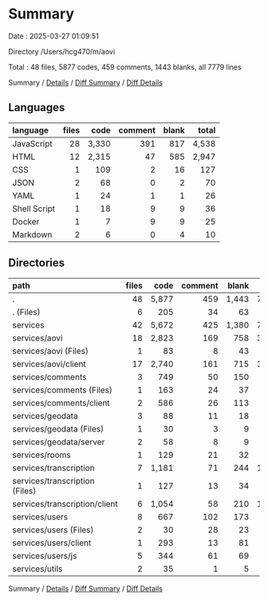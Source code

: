 # Summary

Date : 2025-03-27 01:09:51

Directory /Users/hcg470/m/aovi

Total : 48 files,  5877 codes, 459 comments, 1443 blanks, all 7779 lines

Summary / [Details](details.md) / [Diff Summary](diff.md) / [Diff Details](diff-details.md)

## Languages
| language | files | code | comment | blank | total |
| :--- | ---: | ---: | ---: | ---: | ---: |
| JavaScript | 28 | 3,330 | 391 | 817 | 4,538 |
| HTML | 12 | 2,315 | 47 | 585 | 2,947 |
| CSS | 1 | 109 | 2 | 16 | 127 |
| JSON | 2 | 68 | 0 | 2 | 70 |
| YAML | 1 | 24 | 1 | 1 | 26 |
| Shell Script | 1 | 18 | 9 | 9 | 36 |
| Docker | 1 | 7 | 9 | 9 | 25 |
| Markdown | 2 | 6 | 0 | 4 | 10 |

## Directories
| path | files | code | comment | blank | total |
| :--- | ---: | ---: | ---: | ---: | ---: |
| . | 48 | 5,877 | 459 | 1,443 | 7,779 |
| . (Files) | 6 | 205 | 34 | 63 | 302 |
| services | 42 | 5,672 | 425 | 1,380 | 7,477 |
| services/aovi | 18 | 2,823 | 169 | 758 | 3,750 |
| services/aovi (Files) | 1 | 83 | 8 | 43 | 134 |
| services/aovi/client | 17 | 2,740 | 161 | 715 | 3,616 |
| services/comments | 3 | 749 | 50 | 150 | 949 |
| services/comments (Files) | 1 | 163 | 24 | 37 | 224 |
| services/comments/client | 2 | 586 | 26 | 113 | 725 |
| services/geodata | 3 | 88 | 11 | 18 | 117 |
| services/geodata (Files) | 1 | 30 | 3 | 9 | 42 |
| services/geodata/server | 2 | 58 | 8 | 9 | 75 |
| services/rooms | 1 | 129 | 21 | 32 | 182 |
| services/transcription | 7 | 1,181 | 71 | 244 | 1,496 |
| services/transcription (Files) | 1 | 127 | 13 | 34 | 174 |
| services/transcription/client | 6 | 1,054 | 58 | 210 | 1,322 |
| services/users | 8 | 667 | 102 | 173 | 942 |
| services/users (Files) | 2 | 30 | 28 | 23 | 81 |
| services/users/client | 1 | 293 | 13 | 81 | 387 |
| services/users/js | 5 | 344 | 61 | 69 | 474 |
| services/utils | 2 | 35 | 1 | 5 | 41 |

Summary / [Details](details.md) / [Diff Summary](diff.md) / [Diff Details](diff-details.md)